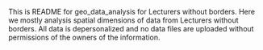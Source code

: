 This is README for geo_data_analysis for Lecturers without borders.
Here we mostly analysis spatial dimensions of data from Lecturers without borders. 
All data is depersonalized and no data files are uploaded without permissions of the owners of the information.
